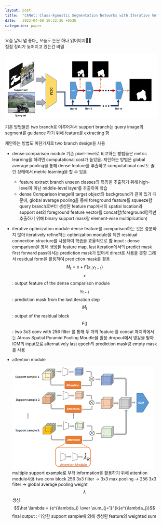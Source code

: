 ```yaml
---
layout: post
title:  "CANet: Class-Agnostic Segmentation Networks with Iterative Refinement and Attentive Few-Shot Learning 정리"
date:   2022-04-08 10:32:36 +0530
categories: paper
---
```


요즘 날씨 넘 좋다,, 오늘도 논문 하나 읽어야지🌷🌷  
점점 정리가 늦어지고 있는건 비밀 



![img1](\assets\post\post22\img1.png)

기존 방법들은 two branch로 이루어져서 support branch는 query image의 segment를 guidance 하기 위해 feature를 extracting 함 

제안하는 방법도 마찬가지로 two branch design을 사용 

* dense comparison module 
  기존 pixel-level로 비교하는 방법들은 metric learning을 하려면 computational cost가 높았음. 제안하는 방법은 global average pooling을 통해 dense feature를 추출하고 computational cost도 줄인 상태에서 metric learning을 할 수 있음 

  * feature extract branch
    unseen classes의 특징을 추출하기 위해 high-level이 아닌 middle-level layer를 추출하여 학습
  * dense Comparison
    image에 target object와 background가 같이 있기 때문에, global average pooling을 통해 foreground feature를 squeeze함 
    query branch로부터 생성된 feature map에서의 spatial location과 support set의 foreground feature vector를 concat함(foreground영역만 추출하기 위해 binary support mask랑 element-wise multiplication)

* iterative optimization module 
  dense feature를 comparison하는 것은 충분하지 않아 iteratively refine하는 optimization module을 제안 
  residual connection structure를 사용하여 학습을 효율적으로 함 
  input : dense comparison을 통해 생성된 feature map, last iteration에서의 predict mask
  first forward pass에서는 prediction mask가 없어서 direct로 사용을 못함
  그래서 residual form을 활용하여 prediction mask를 활용
  $$M_t = x + F(x, y_{t-1})$$
  $$x$$ : output feature of the dense comparison module
  $$y_{t-1}$$ : prediction mask from the last iteration step
  $$M_t$$ : output of the residual block
  $$F()$$ : two 3x3 conv with 256 filter 를 통해  두 개의 feature 를 concat
  마지막에서는 Atrous Spatial Pyramid Pooling Moudle을 활용 
  dropout에서 영감을 받아 IOM의 input으로 alternatively last epoch의 prediction mask랑 empty mask를 사용

* attention module

  ![img2](\assets\post\post22\img2.png)  
  multiple support example로 부터 information을 활용하기 위해 attention module사용 
  two conv block 256 3x3 filter -> 3x3 max pooling -> 256 3x3 filter -> global average pooling 
  weight $$\lambda$$ 생성 
  $$\hat \lambda = {e^{\lambda_i} \over \sum_{j=1}^{k}e^{\lambda_j}}$$
  final output : 다양한 support sample에 의해 생성된 feature의 weighted sum 

